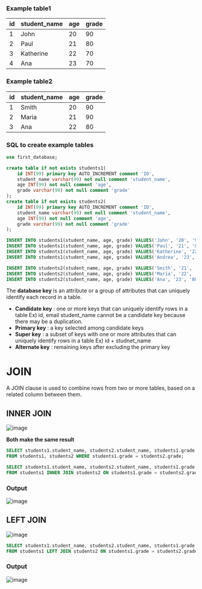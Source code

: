 ### Example table1
|id|student_name|age|grade|
|---|---|---|---|
|1|John|20|90|
|2|Paul|21|80|
|3|Katherine|22|70|
|4|Ana|23|70|

### Example table2
|id|student_name|age|grade|
|---|---|---|---|
|1|Smith|20|90|
|2|Maria|21|90|
|3|Ana|22|80|

### SQL to create example tables
~~~sql
use first_database;

create table if not exists students1(
	id INT(99) primary key AUTO_INCREMENT comment 'ID',
    student_name varchar(99) not null comment 'student_name',
    age INT(99) not null comment 'age',
    grade varchar(99) not null comment 'grade'
);
create table if not exists students2(
	id INT(99) primary key AUTO_INCREMENT comment 'ID',
    student_name varchar(99) not null comment 'student_name',
    age INT(99) not null comment 'age',
    grade varchar(99) not null comment 'grade'
);

INSERT INTO students1(student_name, age, grade) VALUES('John', '20', '90');
INSERT INTO students1(student_name, age, grade) VALUES('Paul', '21', '80');
INSERT INTO students1(student_name, age, grade) VALUES('Katherine', '22', '70');
INSERT INTO students1(student_name, age, grade) VALUES('Andrea', '23', '70');

INSERT INTO students2(student_name, age, grade) VALUES('Smith', '21', '90');
INSERT INTO students2(student_name, age, grade) VALUES('Maria', '22', '90');
INSERT INTO students2(student_name, age, grade) VALUES('Ana', '23', '80');
~~~

The **database key** is an attribute or a group of attributes that can uniquely identify each record in a table.<br>

* **Candidate key** : one or more keys that can uniquely identify rows in a table
Ex) id, email student_name cannot be a candidate key because there may be a duplication.
* **Primary key** : a key selected among candidate keys
* **Super key** : a subset of keys with one or more attributes that can uniquely identify rows in a table
Ex) id + studnet_name
* **Alternate key** : remaining keys after excluding the primary key

# JOIN
A JOIN clause is used to combine rows from two or more tables, based on a related column between them.
## INNER JOIN
![image](https://user-images.githubusercontent.com/67142421/177866430-5e4254c3-d4f9-4922-9a5b-6775f83f0c81.png)

**Both make the same result**
~~~sql
SELECT students1.student_name, students2.student_name, students1.grade
FROM students1, students2 WHERE students1.grade = students2.grade;
~~~
~~~sql
SELECT students1.student_name, students2.student_name, students1.grade
FROM students1 INNER JOIN students2 ON students1.grade = students2.grade;
~~~
### Output
![image](https://user-images.githubusercontent.com/67142421/177880242-75572761-ee2c-4c4a-98d1-0970905ffeb5.png)

## LEFT JOIN
![image](https://user-images.githubusercontent.com/67142421/177880429-7f2cd5a9-a9ed-42ad-8049-50ea628dede2.png)

~~~sql
SELECT students1.student_name, students2.student_name, students1.grade
FROM students1 LEFT JOIN students2 ON students1.grade = students2.grade;
~~~~

### Output
![image](https://user-images.githubusercontent.com/67142421/177880271-beeef3fd-f194-4bcd-aded-0a610e207c0f.png)


